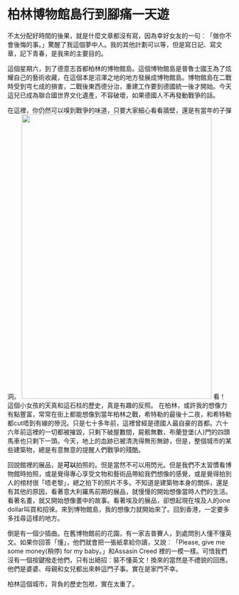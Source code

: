 # 柏林博物館島行到腳痛一天遊

不太分配好時間的後果，就是什麼文章都沒有寫，因為幸好女友的一句︰「做你不會後悔的事。」驚醒了我這個夢中人。我的其他計劃可以等，但是寫日記、寫文章，記下青春，是我來的主要目的。

這個星期六，到了德意志首都柏林的博物館島。這個博物館島是普魯士國王為了炫耀自己的藝術收藏，在這個本是沼澤之地的地方發展成博物館島。博物館島在二戰時受到宆七成的損害，二戰後東西德分治，重建工作要到德國統一後才開始。今天這兒已成為聯合國世界文化遺產，不容破壞，如果德國人不再發動戰爭的話。

在這裡，你仍然可以嗅到戰爭的味道，只要大家細心看看牆壁，還是有當年的子彈洞。
<img class="alignnone" title="P1090109.JPG" src="https://lh5.googleusercontent.com/_I4SeLkOXNtg/TUmu4nuNLvI/AAAAAAAAWhg/0hdBG0lbaeM/s640/P1090109.JPG" alt="" width="427" height="640" />
看！這個小女孩的天真和這石柱的歷史，真是有趣的反照。
在柏林，或許我的想像力有點豐富，常常在街上都能想像到當年柏林之戰，希特勒的最後十二夜，和希特勒都cut唔到有線的慘況。只是七十多年前，這裡曾經是德國人最自豪的首都。六十六年前這裡的一切都被摧毀，只剩下破屋數間，屍骸無數，布蘭登堡(人)門的四頭馬車也只剩下一頭。今天，地上的血跡已被清洗得無形無跡，但是，整個城市的某些建築物，總是有意無意的提醒人們戰爭的殘酷。

回說館裡的展品，是<strong>可以</strong>拍照的。但是當然不可以用閃光。但是我們不太習慣看博物館時拍照，或是覺得專心享受文物和藝術品帶給我們想像的感覺，或是覺得拍別人的棺材很「唔老黎」，總之拍下的照片不多。不知道是建築物本身的關係，還是有其他的原因，看著意大利羅馬前期的展品，就慢慢的開始想像當時人們的生活。看著名畫，就又開始想像畫中的故事。看著埃及的展品，卻想起現在埃及人的one dollar叫買和招徠。來到博物館島，我的想像力就開始來了。回到香港，一定要多多找尋這樣的地方。

倒是有一個少插曲。在舊博物館前的花園，有一家吉普賽人，到處問別人懂不懂英文。如果你回答「懂」，他們就會把一張紙拿給你讀，又說︰「Please, give me some money(稍停) for my baby。」和Assasin Creed 裡的一模一樣。可惜我們沒有一個按鍵撥走他們，只有出絕招︰裝不懂英文！換來的當然是不禮貌的回應。他們是婆婆、母親和女兒都出來幹這門子事。實在是家門不幸。

柏林這個城市，背負的歷史包袱，實在太重了。